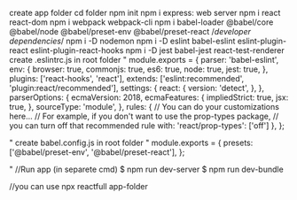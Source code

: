 create app folder
cd folder
npm init
npm i express: web server
npm i react react-dom
npm i webpack webpack-cli
npm i babel-loader @babel/core @babel/node @babel/preset-env @babel/preset-react
/*developer dependencies*/
npm i -D nodemon
npm i -D eslint babel-eslint eslint-plugin-react eslint-plugin-react-hooks
npm i -D jest babel-jest react-test-renderer
create .eslintrc.js in root folder
"
module.exports = { 
  parser: 'babel-eslint',
  env: {
    browser: true,
    commonjs: true,
    es6: true,
    node: true,
    jest: true,
  },
  plugins: ['react-hooks', 'react'],
  extends: ['eslint:recommended', 'plugin:react/recommended'],
  settings: {
    react: {
      version: 'detect',
    },
  },
  parserOptions: {
    ecmaVersion: 2018,
    ecmaFeatures: {
      impliedStrict: true,
      jsx: true,
    },
    sourceType: 'module',
  },
  rules: {
    // You can do your customizations here...
    // For example, if you don't want to use the prop-types package,
    // you can turn off that recommended rule with: 'react/prop-types': ['off']
  },
};

"
create babel.config.js in root folder
"
module.exports = {
  presets: ['@babel/preset-env', '@babel/preset-react'],
};

"
//Run app (in separete cmd)
$ npm run dev-server
$ npm run dev-bundle


//you can use 
npx reactfull app-folder